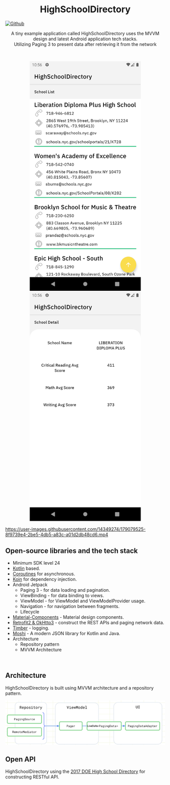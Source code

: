 <h1 align="center">HighSchoolDirectory</h1>

[![Github](https://img.shields.io/badge/-Github-000000?style=for-the-badge&logo=Github&logoColor=white)](https://github.com/rishabharora3)

<p align="center">  
A tiny example application called HighSchoolDirectory uses the MVVM design and latest Android application tech stacks.<br>
Utilizing Paging 3 to present data after retrieving it from the network
</p>
<br/>

<p align= "center">
<img src="/previews/screenshot1.png" width = "350px"/>
<img src="/previews/screenshot2.png" width = "350px"/>
</p>
<!-- <p align="center">
<img src="/previews/screenshot2.png" width = "350px"/>
</p> -->

https://user-images.githubusercontent.com/14349274/179079525-8f9739e4-2be5-4db5-a83c-a01d2db48cd6.mp4


## Open-source libraries and the tech stack
- Minimum SDK level 24
- [Kotlin](https://kotlinlang.org/) based.
- [Coroutines](https://github.com/Kotlin/kotlinx.coroutines) for asynchronous.
- [Koin](https://github.com/InsertKoinIO/koin) for dependency injection.
- Android Jetpack
  - Paging 3 -  for data loading and pagination.
  - ViewBinding - for data binding to views.
  - ViewModel -  for ViewModel and ViewModelProvider usage.
  - Navigation -  for navigation between fragments.
  - Lifecycle
- [Material-Components](https://github.com/material-components/material-components-android) - Material design components.
- [Retrofit2 & OkHttp3](https://github.com/square/retrofit) - construct the REST APIs and paging network data.
- [Timber](https://github.com/JakeWharton/timber) - logging.
- [Moshi](https://github.com/square/moshi/) - A modern JSON library for Kotlin and Java.
- Architecture
  - Repository pattern
  - MVVM Architecture
<br>

## Architecture
HighSchoolDirectory is built using MVVM architecture and a repository pattern.
<p align="center">
  <img src="/previews/architecture.png"/>
</p>

## Open API
HighSchoolDirectory using the [2017 DOE High School Directory](https://dev.socrata.com/foundry/data.cityofnewyork.us/s3k6-pzi2) for constructing RESTful API.<br>
